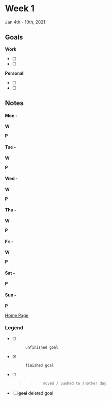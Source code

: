 # Week 1
Jan 4th - 10th, 2021

## Goals

**Work**

- [ ] 
- [ ] 

**Personal**

- [ ] 
- [ ] 


## Notes



#### Mon -  ####

**W**

**P**

#### Tue -  ####

**W**


**P**

#### Wed -  ####

**W**

**P**

#### Thu -  ####

**W**

**P**

#### Fri -  ####

**W**

**P**

#### Sat -  ####

**P**

#### Sun -  ####

**P**


[Home Page](https://ch3ck3rs.github.io/Goals)

### Legend

- [ ] 			unfinished goal
- [x] 			finished goal
- [ ] >> 		moved / pushed to another day
- [ ] ~~goal~~	deleted goal